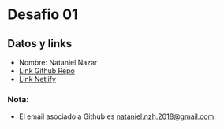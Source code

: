 # Desafio 01

## Datos y links

* Nombre: Nataniel Nazar
* [Link Github Repo](https://github.com/Nazhariel/desafio_01.git)
* [Link Netlify](https://inspiring-kataifi-2fee1f.netlify.app)

### Nota:

* El email asociado a Github es nataniel.nzh.2018@gmail.com.